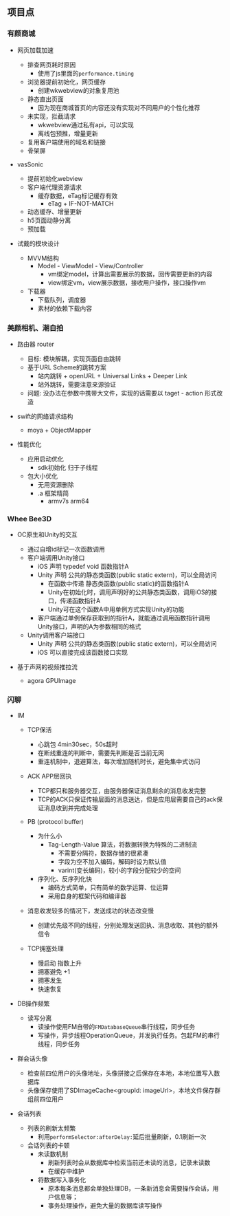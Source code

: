 ## 项目点

### 有颜商城

* 网页加载加速
	* 排查网页耗时原因
		* 使用了js里面的`performance.timing`
	* 浏览器提前初始化，网页缓存
		* 创建wkwebview的对象复用池
	* 静态直出页面
		* 因为现在商城首页的内容还没有实现对不同用户的个性化推荐
	* 未实现，拦截请求
		* wkwebview通过私有api，可以实现
		* 离线包预推，增量更新
	* 复用客户端使用的域名和链接
	* 骨架屏
	
* vasSonic
	* 提前初始化webview
	* 客户端代理资源请求
		* 缓存数据，eTag标记缓存有效
			* eTag + IF-NOT-MATCH
	* 动态缓存、增量更新
	* h5页面动静分离
	* 预加载
	
* 试戴的模块设计
	* MVVM结构
		* Model - ViewModel - View/Controller
			* vm绑定model，计算出需要展示的数据，回传需要更新的内容
			* view绑定vm，view展示数据，接收用户操作，接口操作vm
	* 下载器
		* 下载队列，调度器
		* 素材的依赖下载内容

### 美颜相机、潮自拍

* 路由器 router
	* 目标: 模块解耦，实现页面自由跳转
	* 基于URL Scheme的跳转方案
		* 站内跳转 + openURL + Universal Links + Deeper Link
		* 站外跳转，需要注意来源验证
	* 问题: 没办法在参数中携带大文件，实现的话需要以 taget - action 形式改造
	
* swift的网络请求结构
	* moya + ObjectMapper
* 性能优化
	* 应用启动优化
		* sdk初始化 归于子线程
	* 包大小优化
		* 无用资源删除
		* .a 框架精简
			* armv7s arm64

### Whee Bee3D

* OC原生和Unity的交互
	* 通过自增id标记一次函数调用
	* 客户端调用Unity接口
		* iOS 声明 typedef void 函数指针A
		* Unity 声明 公共的静态类函数(public static extern)，可以全局访问
			* 在函数中传递 静态类函数(public static)的函数指针A
			* Unity在初始化时，调用声明好的公共静态类函数，调用iOS的接口，传递函数指针A
			* Unity可在这个函数A中用单例方式实现Unity的功能
		* 客户端通过单例保存获取到的指针A，就能通过调用函数指针调用Unity接口，声明的A为参数相同的格式
	* Unity调用客户端接口
		* Unity 声明 公共的静态类函数(public static extern)，可以全局访问
		* iOS 可以直接完成该函数接口实现

* 基于声网的视频推拉流
	* agora GPUImage



### 闪聊

* IM
	* TCP保活
		* 心跳包 4min30sec，50s超时
		* 在断线重连的判断中，需要先判断是否当前无网
		* 重连机制中，退避算法，每次增加随机时长，避免集中式访问
	* ACK APP层回执
		* TCP都只和服务器交互，由服务器保证消息剩余的消息收发完整
		* TCP的ACK只保证传输层面的消息送达，但是应用层需要自己的ack保证消息收到并完成处理
	* PB (protocol buffer)
		* 为什么小
			* Tag-Length-Value 算法，将数据转换为特殊的二进制流
				* 不需要分隔符，数据存储的很紧凑
				* 字段为空不加入编码，解码时设为默认值
				* varint(变长编码)，较小的字段分配较少的空间
		* 序列化、反序列化快
			* 编码方式简单，只有简单的数学运算、位运算
			* 采用自身的框架代码和编译器
			
	* 消息收发较多的情况下，发送成功的状态改变慢
		* 创建优先级不同的线程，分别处理发送回执、消息收取、其他的额外信令
	
	* TCP拥塞处理
		* 慢启动 指数上升
		* 拥塞避免 +1
		* 拥塞发生
		* 快速恢复
	
* DB操作频繁
	* 读写分离
		* 读操作使用FM自带的`FMDatabaseQueue`串行线程，同步任务
		* 写操作，异步线程OperationQueue，并发执行任务。包起FM的串行线程，同步任务

* 群会话头像
	* 检查前四位用户的头像地址，头像拼接之后保存在本地，本地位置写入数据库
	* 头像保存使用了SDImageCache<groupId: imageUrl>，本地文件保存群组前四位用户

* 会话列表
	* 列表的刷新太频繁
		* 利用`performSelector:afterDelay:`延后批量刷新，0.1刷新一次
	* 会话列表的卡顿
		* 未读数机制
			* 刷新列表时会从数据库中检索当前还未读的消息，记录未读数
			* 在缓存中维护
		* 将数据写入事务化
			* 原本每条消息都会单独处理DB，一条新消息会需要操作会话，用户信息等；
			* 事务处理操作，避免大量的数据库读写操作